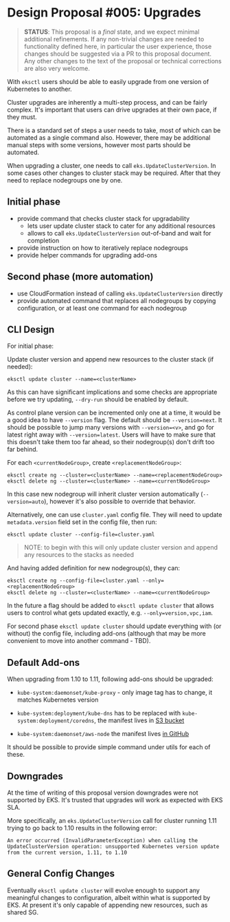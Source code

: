 # Design Proposal #005: Upgrades

> **STATUS**: This proposal is a _final_ state, and we expect minimal additional refinements.
> If any non-trivial changes are needed to functionality defined here, in particular the user
> experience, those changes should be suggested via a PR to this proposal document.
> Any other changes to the text of the proposal or technical corrections are also very welcome.

With `eksctl` users should be able to easily upgrade from one version of Kubernetes to another.

Cluster upgrades are inherently a multi-step process, and can be fairly complex. It's important
that users can drive upgrades at their own pace, if they must.

There is a standard set of steps a user needs to take, most of which can be automated as a single
command also. However, there may be additional manual steps with some versions, however most parts
should be automated.

When upgrading a cluster, one needs to call `eks.UpdateClusterVersion`. In some cases other changes
to cluster stack may be required. After that they need to replace nodegroups one by one. 

## Initial phase

- provide command that checks cluster stack for upgradability
  - lets user update cluster stack to cater for any additional resources
  - allows to call `eks.UpdateClusterVersion` out-of-band and wait for completion
- provide instruction on how to iteratively replace nodegroups
- provide helper commands for upgrading add-ons

## Second phase (more automation)

- use CloudFormation instead of calling `eks.UpdateClusterVersion` directly
- provide automated command that replaces all nodegroups by copying configuration,
  or at least one command for each nodegroup

## CLI Design

For initial phase:

Update cluster version and append new resources to the cluster stack (if needed):
```
eksctl update cluster --name=<clusterName>
```

As this can have significant implications and some checks are appropriate before
we try updating, `--dry-run` should be enabled by default.

As control plane version can be incremented only one at a time, it would be a good
idea to have `--version` flag. The default should be `--version=next`. It should be
possible to jump many versions with `--version=<v>`, and go for latest right away
with `--version=latest`. Users will have to make sure that this doesn't take them
too far ahead, so their nodegroup(s) don't drift too far behind.

For each `<currentNodeGroup>`, create `<replacementNodeGroup>`:
```
eksctl create ng --cluster=<clusterName> --name=<replacementNodeGroup>
eksctl delete ng --cluster=<clusterName> --name=<currentNodeGroup>
```
In this case new nodegroup will inherit cluster version automatically (`--version=auto`),
however it's also possible to override that behavior.

Alternatively, one can use `cluster.yaml` config file.
They will need to update `metadata.version` field set in the config file, then run:
```
eksctl update cluster --config-file=cluster.yaml
```
> NOTE: to begin with this will only update cluster version and append any resources
> to the stacks as needed

And having added definition for new nodegroup(s), they can:
```
eksctl create ng --config-file=cluster.yaml --only=<replacementNodeGroup>
eksctl delete ng --cluster=<clusterName> --name=<currentNodeGroup>
```

In the future a flag should be added to `eksctl update cluster` that allows users to
control what gets updated exactly, e.g. `--only=version,vpc,iam`.

For second phase `eksctl update cluster` should update everything with (or without) the
config file, including add-ons (although that may be more convenient to move into another
command - TBD).

## Default Add-ons

When upgrading from 1.10 to 1.11, following add-ons should be upgraded:

- `kube-system:daemonset/kube-proxy` - only image tag has to change, it matches Kubernetes version

- `kube-system:deployment/kube-dns` has to be replaced with `kube-system:deployment/coredns`, the manifest lives in [S3 bucket](https://amazon-eks.s3-us-west-2.amazonaws.com)
- `kube-system:daemonset/aws-node` the manifest lives [in GitHub](https://github.com/aws/amazon-vpc-cni-k8s/tree/master/config)


It should be possible to provide simple command under utils for each of these.

## Downgrades

At the time of writing of this proposal version downgrades were not supported by EKS.
It's trusted that upgrades will work as expected with EKS SLA.

More specifically, an `eks.UpdateClusterVersion` call for cluster running 1.11 trying
to go back to 1.10 results in the following error:
```
An error occurred (InvalidParameterException) when calling the UpdateClusterVersion operation: unsupported Kubernetes version update from the current version, 1.11, to 1.10
```

## General Config Changes

Eventually `eksctl update cluster` will evolve enough to support any meaningful changes
to configuration, albeit within what is supported by EKS. At present it's only capable
of appending new resources, such as shared SG.